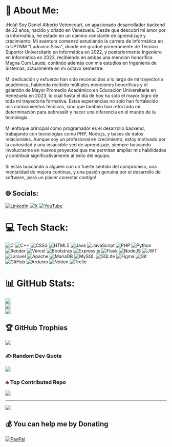 # 💫 About Me:
¡Hola! Soy Daniel Alberto Vetencourt, un apasionado desarrollador backend de 22 años, nacido y criado en Venezuela. Desde que descubrí mi amor por la informática, he estado en un camino constante de aprendizaje y crecimiento. Mi aventura comenzó estudiando la carrera de Informática en la UPTNM "Ludovico Silva", donde me gradué primeramente de Técnico Superior Universitario en Informática en 2022, y posteriormente Ingeniero en Informática en 2023, recibiendo en ambas una mención honorífica  Magna Cum Laude; continúo además con mis estudios en Ingeniería de Sistemas, actualmente en mi octavo semestre.<br><br>Mi dedicación y esfuerzo han sido reconocidos a lo largo de mi trayectoria académica, habiendo recibido múltiples menciones honoríficas y el galardón de Mayor Promedio Académico en Educación Universitaria en Venezuela en 2023, lo cual hasta el día de hoy ha sido el mayor logro de toda mi trayectoria formativa. Estas experiencias no solo han fortalecido mis conocimientos técnicos, sino que también han reforzado mi determinación para sobresalir y hacer una diferencia en el mundo de la tecnología.<br><br>Mi enfoque principal como programador es el desarrollo backend, trabajando con tecnologías como PHP, Node.js, y bases de datos relacionales. Aunque soy un profesional en crecimiento, estoy motivado por la curiosidad y una insaciable sed de aprendizaje, siempre buscando involucrarme en nuevos proyectos que me permitan ampliar mis habilidades y contribuir significativamente al éxito del equipo.<br><br>Si estás buscando a alguien con un fuerte sentido del compromiso, una mentalidad de mejora continua, y una pasión genuina por el desarrollo de software, ¡será un placer conectar contigo!


## 🌐 Socials:
[![LinkedIn](https://img.shields.io/badge/LinkedIn-%230077B5.svg?logo=linkedin&logoColor=white)](https://linkedin.com/in/daniel-vetencourt) [![X](https://img.shields.io/badge/X-black.svg?logo=X&logoColor=white)](https://x.com/Dava2310) [![YouTube](https://img.shields.io/badge/YouTube-%23FF0000.svg?logo=YouTube&logoColor=white)](https://youtube.com/@dava-programminginformatic3291) 

# 💻 Tech Stack:
![C](https://img.shields.io/badge/c-%2300599C.svg?style=plastic&logo=c&logoColor=white) ![C++](https://img.shields.io/badge/c++-%2300599C.svg?style=plastic&logo=c%2B%2B&logoColor=white) ![CSS3](https://img.shields.io/badge/css3-%231572B6.svg?style=plastic&logo=css3&logoColor=white) ![HTML5](https://img.shields.io/badge/html5-%23E34F26.svg?style=plastic&logo=html5&logoColor=white) ![Java](https://img.shields.io/badge/java-%23ED8B00.svg?style=plastic&logo=openjdk&logoColor=white) ![JavaScript](https://img.shields.io/badge/javascript-%23323330.svg?style=plastic&logo=javascript&logoColor=%23F7DF1E) ![PHP](https://img.shields.io/badge/php-%23777BB4.svg?style=plastic&logo=php&logoColor=white) ![Python](https://img.shields.io/badge/python-3670A0?style=plastic&logo=python&logoColor=ffdd54) ![Render](https://img.shields.io/badge/Render-%46E3B7.svg?style=plastic&logo=render&logoColor=white) ![Vercel](https://img.shields.io/badge/vercel-%23000000.svg?style=plastic&logo=vercel&logoColor=white) ![Bootstrap](https://img.shields.io/badge/bootstrap-%238511FA.svg?style=plastic&logo=bootstrap&logoColor=white) ![Express.js](https://img.shields.io/badge/express.js-%23404d59.svg?style=plastic&logo=express&logoColor=%2361DAFB) ![Flask](https://img.shields.io/badge/flask-%23000.svg?style=plastic&logo=flask&logoColor=white) ![NodeJS](https://img.shields.io/badge/node.js-6DA55F?style=plastic&logo=node.js&logoColor=white) ![JWT](https://img.shields.io/badge/JWT-black?style=plastic&logo=JSON%20web%20tokens) ![Laravel](https://img.shields.io/badge/laravel-%23FF2D20.svg?style=plastic&logo=laravel&logoColor=white) ![Apache](https://img.shields.io/badge/apache-%23D42029.svg?style=plastic&logo=apache&logoColor=white) ![MariaDB](https://img.shields.io/badge/MariaDB-003545?style=plastic&logo=mariadb&logoColor=white) ![MySQL](https://img.shields.io/badge/mysql-4479A1.svg?style=plastic&logo=mysql&logoColor=white) ![SQLite](https://img.shields.io/badge/sqlite-%2307405e.svg?style=plastic&logo=sqlite&logoColor=white) ![Figma](https://img.shields.io/badge/figma-%23F24E1E.svg?style=plastic&logo=figma&logoColor=white) ![Git](https://img.shields.io/badge/git-%23F05033.svg?style=plastic&logo=git&logoColor=white) ![GitHub](https://img.shields.io/badge/github-%23121011.svg?style=plastic&logo=github&logoColor=white) ![Arduino](https://img.shields.io/badge/-Arduino-00979D?style=plastic&logo=Arduino&logoColor=white) ![Notion](https://img.shields.io/badge/Notion-%23000000.svg?style=plastic&logo=notion&logoColor=white) ![Trello](https://img.shields.io/badge/Trello-%23026AA7.svg?style=plastic&logo=Trello&logoColor=white)
# 📊 GitHub Stats:
![](https://github-readme-stats.vercel.app/api?username=Dava2310&theme=onedark&hide_border=false&include_all_commits=true&count_private=false)<br/>
![](https://github-readme-streak-stats.herokuapp.com/?user=Dava2310&theme=onedark&hide_border=false)<br/>
![](https://github-readme-stats.vercel.app/api/top-langs/?username=Dava2310&theme=onedark&hide_border=false&include_all_commits=true&count_private=false&layout=compact)

## 🏆 GitHub Trophies
![](https://github-profile-trophy.vercel.app/?username=Dava2310&theme=onedark&no-frame=false&no-bg=false&margin-w=4)

### ✍️ Random Dev Quote
![](https://quotes-github-readme.vercel.app/api?type=horizontal&theme=radical)

### 🔝 Top Contributed Repo
![](https://github-contributor-stats.vercel.app/api?username=Dava2310&limit=5&theme=dark&combine_all_yearly_contributions=true)

---
[![](https://visitcount.itsvg.in/api?id=Dava2310&icon=4&color=6)](https://visitcount.itsvg.in)

  ## 💰 You can help me by Donating
  [![PayPal](https://img.shields.io/badge/PayPal-00457C?style=for-the-badge&logo=paypal&logoColor=white)](https://paypal.me/@DanielVetencourt) 

  
<!-- Proudly created with GPRM ( https://gprm.itsvg.in ) -->

<!--
**Dava2310/Dava2310** is a ✨ _special_ ✨ repository because its `README.md` (this file) appears on your GitHub profile.

Here are some ideas to get you started:

- 🔭 I’m currently working on ...
- 🌱 I’m currently learning ...
- 👯 I’m looking to collaborate on ...
- 🤔 I’m looking for help with ...
- 💬 Ask me about ...
- 📫 How to reach me: ...
- 😄 Pronouns: ...
- ⚡ Fun fact: ...
-->
